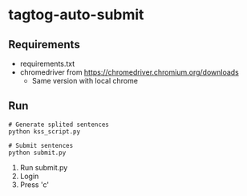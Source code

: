 # tagtog-auto-submit

## Requirements
- requirements.txt
- chromedriver from https://chromedriver.chromium.org/downloads
  - Same version with local chrome

## Run
```
# Generate splited sentences
python kss_script.py

# Submit sentences
python submit.py
```
1. Run submit.py
2. Login
3. Press 'c'